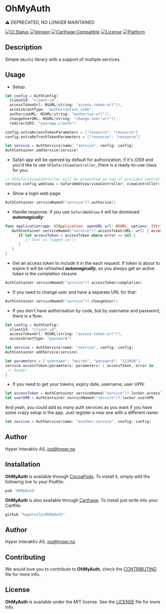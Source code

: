 # OhMyAuth

⚠️ DEPRECATED, NO LONGER MAINTAINED

[![CI Status](https://circleci.com/gh/hyperoslo/OhMyAuth.png)](https://circleci.com/gh/hyperoslo/OhMyAuth)
[![Version](https://img.shields.io/cocoapods/v/OhMyAuth.svg?style=flat)](http://cocoadocs.org/docsets/OhMyAuth)
[![Carthage Compatible](https://img.shields.io/badge/Carthage-compatible-4BC51D.svg?style=flat)](https://github.com/Carthage/Carthage)
[![License](https://img.shields.io/cocoapods/l/OhMyAuth.svg?style=flat)](http://cocoadocs.org/docsets/OhMyAuth)
[![Platform](https://img.shields.io/cocoapods/p/OhMyAuth.svg?style=flat)](http://cocoadocs.org/docsets/OhMyAuth)

## Description

Simple `OAuth2` library with a support of multiple services.

## Usage

- Setup:
```swift
let config = AuthConfig(
  clientId: "client-id",
  accessTokenUrl: NSURL(string: "access-token-url")!,
  accessGrantType: "authorization_code",
  authorizeURL: NSURL(string: "authorise-url")!,
  changeUserURL: NSURL(string: "change-user-url")!,
  redirectURI: "yourapp://auth")

config.extraAccessTokenParameters = ["resource": "resource"]
config.extraRefreshTokenParameters = ["resource": "resource"]

let service = AuthService(name: "service", config: config)
AuthContainer.addService(service)
```

- Safari app will be opened by default for authorization, if it's iOS9 and you'd
like to use `SFSafariViewController`, there is a ready-to-use class for you:
```swift
// SFSafariViewController will be presented on top of provided controller
service.config.webView = SafariWebView(viewController: viewController)
```

- Show a login web page:
```swift
AuthContainer.serviceNamed("service")?.authorize()
```

- Handle response. If you use `SafariWebView` it will be dismissed ***automagically***:
```swift
func application(app: UIApplication, openURL url: NSURL, options: [String : AnyObject]) -> Bool {
   AuthContainer.serviceNamed("service")?.accessToken(URL: url) { accessToken, error in
      if let accessToken = accessToken where error == nil {
         // User is logged in!!!
      }
   }
}
```

- Get an access token to include it in the each request. If token is about to
expire it will be refreshed ***automagically***, so you always get an active
token is the completion closure:
```swift
AuthContainer.serviceNamed("service")?.accessToken(completion)
```

- If you need to change user and have a separate URL for that:
```swift
AuthContainer.serviceNamed("service")?.changeUser()
```

- If you don't have authorisation by code, but by username and password,
there is a flow:
```swift
let config = AuthConfig(
  clientId: "client-id",
  accessTokenUrl: NSURL(string: "access-token-url")!,
  accessGrantType: "password")

let service = AuthService(name: "service", config: config)
AuthContainer.addService(service)

let parameters = ["username": "weirdo", "password": "123456"]
service.accessToken(parameters: parameters) { accessToken, error in
 // Ready!
}
```

- If you need to get your tokens, expiry date, username, user UPN:
```swift
let accessToken = AuthContainer.serviceNamed("service")?.locker.accessToken
let userUPN = AuthContainer.serviceNamed("service")?.locker.userUPN
```

And yeah, you could add as many auth services as you want if you have some
crazy setup in the app. Just register a new one with a different name:
```swift
let service = AuthService(name: "another-service", config: config)
```

## Author

Hyper Interaktiv AS, ios@hyper.no

## Installation

**OhMyAuth** is available through [CocoaPods](http://cocoapods.org). To install
it, simply add the following line to your Podfile:

```ruby
pod 'OhMyAuth'
```

**OhMyAuth** is also available through [Carthage](https://github.com/Carthage/Carthage).
To install just write into your Cartfile:

```ruby
github "hyperoslo/OhMyAuth"
```

## Author

Hyper Interaktiv AS, ios@hyper.no

## Contributing

We would love you to contribute to **OhMyAuth**, check the [CONTRIBUTING](https://github.com/hyperoslo/OhMyAuth/blob/master/CONTRIBUTING.md) file for more info.

## License

**OhMyAuth** is available under the MIT license. See the [LICENSE](https://github.com/hyperoslo/OhMyAuth/blob/master/LICENSE.md) file for more info.
